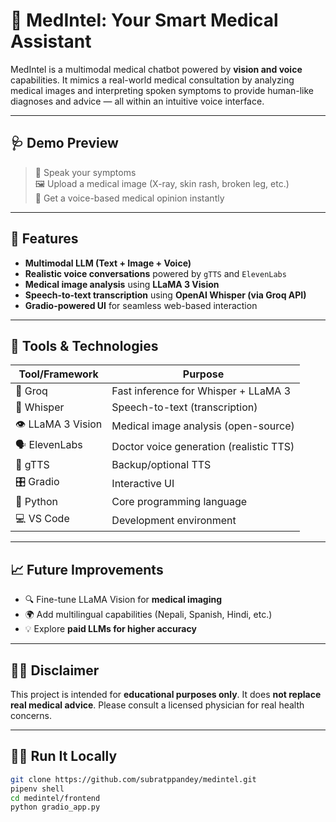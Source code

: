 # 🧠 MedIntel: Your Smart Medical Assistant

MedIntel is a multimodal medical chatbot powered by **vision and voice** capabilities. It mimics a real-world medical consultation by analyzing medical images and interpreting spoken symptoms to provide human-like diagnoses and advice — all within an intuitive voice interface.

---

## 🩺 Demo Preview

> 🎤 Speak your symptoms  
> 🖼️ Upload a medical image (X-ray, skin rash, broken leg, etc.)  
> 🤖 Get a voice-based medical opinion instantly

---

## 🚀 Features

- **Multimodal LLM (Text + Image + Voice)**  
- **Realistic voice conversations** powered by `gTTS` and `ElevenLabs`
- **Medical image analysis** using **LLaMA 3 Vision**
- **Speech-to-text transcription** using **OpenAI Whisper (via Groq API)**
- **Gradio-powered UI** for seamless web-based interaction

---

## 🧪 Tools & Technologies

| Tool/Framework    | Purpose                                 |
|------------------|------------------------------------------|
| 🧠 Groq           | Fast inference for Whisper + LLaMA 3     |
| 🦻 Whisper        | Speech-to-text (transcription)           |
| 👁️ LLaMA 3 Vision | Medical image analysis (open-source)     |
| 🗣️ ElevenLabs     | Doctor voice generation (realistic TTS)  |
| 🧾 gTTS           | Backup/optional TTS                      |
| 🎛️ Gradio         | Interactive UI                           |
| 🐍 Python         | Core programming language                |
| 💻 VS Code        | Development environment                  |

---

## 📈 Future Improvements

- 🔍 Fine-tune LLaMA Vision for **medical imaging**
- 🌍 Add multilingual capabilities (Nepali, Spanish, Hindi, etc.)
- 💡 Explore **paid LLMs for higher accuracy**

---

## 🧑‍⚕️ Disclaimer

This project is intended for **educational purposes only**. It does **not replace real medical advice**. Please consult a licensed physician for real health concerns.

---

## 🧑‍💻 Run It Locally

```bash
git clone https://github.com/subratppandey/medintel.git
pipenv shell
cd medintel/frontend
python gradio_app.py
